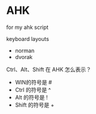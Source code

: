 # AHK
for my ahk script

keyboard layouts
- norman
- dvorak


Ctrl、Alt、Shift 在 AHK 怎么表示？
- WIN的符号是 #
- Ctrl 的符号是 ^
- Alt 的符号是 !
- Shift 的符号是 +
